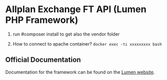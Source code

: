 # Allplan Exchange FT API (Lumen PHP Framework)

1) run #composer install to get also the vendor folder

2) How to connect to apache container?
    `docker exec -ti xxxxxxxxx bash`

## Official Documentation

Documentation for the framework can be found on the [Lumen website](http://lumen.laravel.com/docs).
